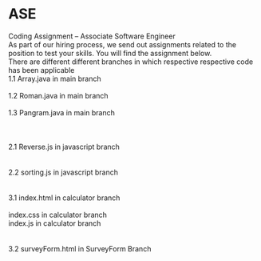 # ASE
 Coding Assignment – Associate Software Engineer    <br>  As part of our hiring process, we send out assignments related to the position to test your skills.  You will find the assignment below.  
There are different different branches in which respective respective code has been applicable <br>
1.1 Array.java in main branch <br> <br> 
1.2 Roman.java in main branch <br> <br> 
1.3 Pangram.java in  main branch <br>  <br>  <br>  
2.1 Reverse.js in javascript branch <br> <br>  
2.2 sorting.js in javascript branch <br> <br>  <br> 
3.1 index.html in calculator branch <br>  
   index.css in calculator branch <br>
   index.js in calculator branch <br> <br> <br> 
3.2 surveyForm.html in SurveyForm Branch  
